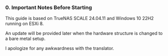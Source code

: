 ### 0. Important Notes Before Starting

This guide is based on TrueNAS SCALE 24.04.11 and Windows 10 22H2 running on ESXi 8. 

An update will be provided later when the hardware structure is changed to a bare metal setup.

I apologize for any awkwardness with the translator.
